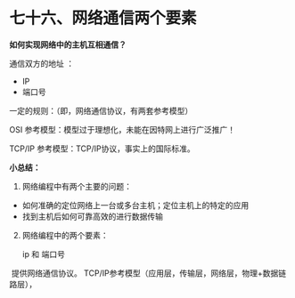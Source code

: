 # 七十六、网络通信两个要素

**如何实现网络中的主机互相通信？**

通信双方的地址 ：

- IP
- 端口号

一定的规则：（即，网络通信协议，有两套参考模型）

OSI 参考模型：模型过于理想化，未能在因特网上进行广泛推广！

TCP/IP 参考模型：TCP/IP协议，事实上的国际标准。

**小总结：**

1. 网络编程中有两个主要的问题：

- 如何准确的定位网络上一台或多台主机；定位主机上的特定的应用
- 找到主机后如何可靠高效的进行数据传输

2. 网络编程中的两个要素：

   ip 和 端口号

​       提供网络通信协议。 TCP/IP参考模型（应用层，传输层，网络层，物理+数据链路层），